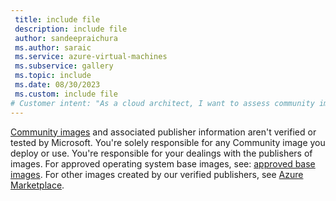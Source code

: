 ```yaml
---
 title: include file
 description: include file
 author: sandeepraichura
 ms.author: saraic
 ms.service: azure-virtual-machines
 ms.subservice: gallery
 ms.topic: include
 ms.date: 08/30/2023
 ms.custom: include file
# Customer intent: "As a cloud architect, I want to assess community images and publisher information, so that I can ensure the reliability and compliance of the virtual machine images I deploy."
---
```


[Community images](../share-gallery-community.md) and associated publisher information aren't verified or tested by Microsoft. You're solely responsible for any Community image you deploy or use. You're responsible for your dealings with the publishers of images. For approved operating system base images, see: [approved base images](https://go.microsoft.com/fwlink/?linkid=2245050). For other images created by our verified publishers, see [Azure Marketplace](https://go.microsoft.com/fwlink/?LinkId=2243198).
